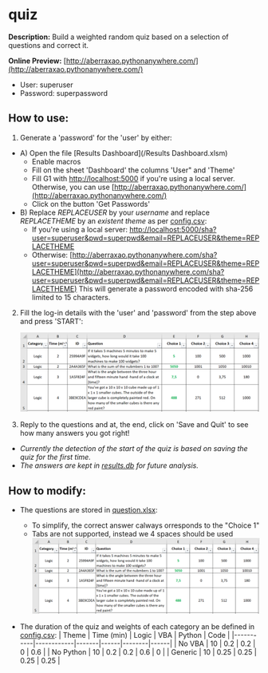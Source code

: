 # quiz

**Description:** Build a weighted random quiz based on a selection of questions and correct it.

**Online Preview:** [http://aberraxao.pythonanywhere.com/](http://aberraxao.pythonanywhere.com/)
  * User: superuser
  * Password: superpassword

## **How to use:**
1. Generate a 'password' for the 'user' by either:
  * A) Open the file [Results Dashboard](/Results Dashboard.xlsm)
    * Enable macros
    * Fill on the sheet 'Dashboard' the columns 'User" and 'Theme'
    * Fill G1 with [http://localhost:5000](http://localhost:5000) if you're using a local server.
    Otherwise, you can use [http://aberraxao.pythonanywhere.com/](http://aberraxao.pythonanywhere.com/)
    * Click on the button 'Get Passwords'
  * B) Replace *REPLACEUSER* by your *username* and replace *REPLACETHEME* by an *existent theme* as per [config.csv](/static/config.csv): 
    * If you're using a local server: [http://localhost:5000/sha?user=superuser&pwd=superpwd&email=REPLACEUSER&theme=REPLACETHEME](http://localhost:5000/sha?user=superuser&pwd=superpwd&email=REPLACEUSER&theme=REPLACETHEME)
    * Otherwise: [http://aberraxao.pythonanywhere.com/sha?user=superuser&pwd=superpwd&email=REPLACEUSER&theme=REPLACETHEME](http://aberraxao.pythonanywhere.com/sha?user=superuser&pwd=superpwd&email=REPLACEUSER&theme=REPLACETHEME)
    This will generate a password encoded with sha-256 limited to 15 characters.
    
2. Fill the log-in details with the 'user' and 'password' from the step above and press 'START':

    ![](static/images/questions.PNG)

3. Reply to the questions and at, the end, click on 'Save and Quit' to see how many answers you got right!
* *Currently the detection of the start of the quiz is based on saving the quiz for the first time.*
* *The answers are kept in [results.db](/results.db) for future analysis.*


## **How to modify:**
* The questions are stored in [question.xlsx](/static/questions.xlsx):
  * To simplify, the correct answer calways orresponds to the "Choice 1"
  * Tabs are not supported, instead we 4 spaces should be used
      ![](static/images/questions.PNG)
  
* The duration of the quiz and weights of each category an be defined in [config.csv](/static/config.csv):
    | Theme     | Time (min) | Logic | VBA  | Python | Code |
    |-----------|------------|-------|------|--------|------|
    | No VBA    | 10         | 0.2   | 0.2  | 0      | 0.6  |
    | No Python | 10         | 0.2   | 0.2  | 0.6    | 0    |
    | Generic   | 10         | 0.25  | 0.25 | 0.25   | 0.25 |
